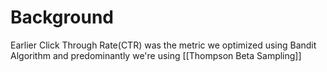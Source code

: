 # Background
Earlier Click Through Rate(CTR) was the metric we optimized using Bandit Algorithm and predominantly we're using [[Thompson Beta Sampling]] 